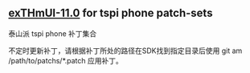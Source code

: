 ## [exTHmUI-11.0](https://github.com/exTHmUI-legacy/) for tspi phone patch-sets

泰山派 tspi phone 补丁集合

不定时更新补丁，请根据补丁所处的路径在SDK找到指定目录后使用 git am /path/to/patchs/*.patch 应用补丁。